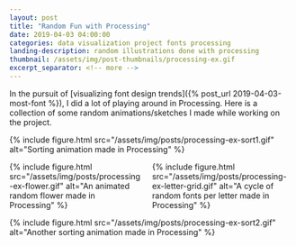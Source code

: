 ```yaml
---
layout: post
title: "Random Fun with Processing"
date: 2019-04-03 04:00:00
categories: data visualization project fonts processing
landing-description: random illustrations done with processing
thumbnail: /assets/img/post-thumbnails/processing-ex.gif
excerpt_separator: <!-- more -->
---
```


In the pursuit of [visualizing font design trends]({% post_url 2019-04-03-most-font %}), I did a lot of playing around in Processing. Here is a collection of some random animations/sketches I made while working on the project.

{% include figure.html src="/assets/img/posts/processing-ex-sort1.gif" alt="Sorting animation made in Processing" %}

<div class="columns two">
    <div class="column">
        {% include figure.html src="/assets/img/posts/processing-ex-flower.gif" alt="An animated random flower made in Processing" %}
    </div>
    <div class="column">
        {% include figure.html src="/assets/img/posts/processing-ex-letter-grid.gif" alt="A cycle of random fonts per letter made in Processing" %}
    </div>
</div>

{% include figure.html src="/assets/img/posts/processing-ex-sort2.gif" alt="Another sorting animation made in Processing" %}
